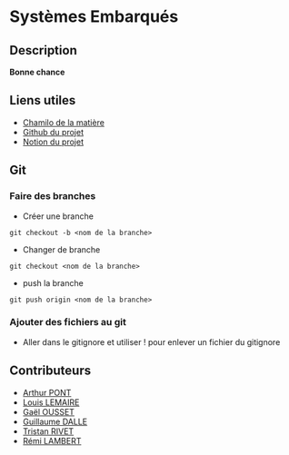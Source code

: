 # Systèmes Embarqués
## Description
**Bonne chance**
## Liens utiles
* [Chamilo de la matière](https://chamilo.grenoble-inp.fr/courses/PHELMA5PMESEN7/index.php?id_session=0)
* [Github du projet](https://github.com/lambremi/SystemesEmbarques)
* [Notion du projet](https://www.notion.so/invite/142eefe4c4559cf11346c3c7b93ced8470ec7005)
## Git
### Faire des branches
* Créer une branche
```
git checkout -b <nom de la branche>
```
* Changer de branche
```
git checkout <nom de la branche>
```
* push la branche
```
git push origin <nom de la branche>
```
### Ajouter des fichiers au git
* Aller dans le gitignore et utiliser ! pour enlever un fichier du gitignore
## Contributeurs
* [Arthur PONT](https://www.linkedin.com/in/arthur-pont-243227222/)
* [Louis LEMAIRE](https://www.linkedin.com/in/louis-lemaire-/)
* [Gaël OUSSET](https://www.linkedin.com/in/ga%C3%ABl-ousset-9b08b5251/)
* [Guillaume DALLE](https://www.linkedin.com/in/guillaume-dalle-987213223/)
* [Tristan RIVET](https://www.linkedin.com/in/tristan-rivet-b7aa4121a/)
* [Rémi LAMBERT](https://www.linkedin.com/in/r%C3%A9mi-lambert-916033252/)
